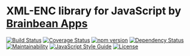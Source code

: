 # XML-ENC library for JavaScript by [Brainbean Apps](https://brainbeanapps.com)

[![Build Status](https://img.shields.io/travis/brainbeanapps/xmlencjs.svg)](https://travis-ci.org/brainbeanapps/xmlencjs)
[![Coverage Status](https://img.shields.io/coveralls/github/brainbeanapps/xmlencjs.svg)](https://coveralls.io/github/brainbeanapps/xmlencjs?branch=master)
[![npm version](https://badge.fury.io/js/xmlencjs.svg)](https://badge.fury.io/js/xmlencjs)
[![Dependency Status](https://img.shields.io/librariesio/github/brainbeanapps/xmlencjs.svg)](https://libraries.io/github/brainbeanapps/xmlencjs)
[![Maintainability](https://api.codeclimate.com/v1/badges/bc4ff02d807fe857275d/maintainability)](https://codeclimate.com/github/brainbeanapps/xmlencjs/maintainability)
[![JavaScript Style Guide](https://img.shields.io/badge/code_style-standard-brightgreen.svg)](https://standardjs.com)
[![License](https://img.shields.io/github/license/brainbeanapps/xmlencjs.svg)](https://github.com/brainbeanapps/xmlencjs/blob/master/LICENSE)
